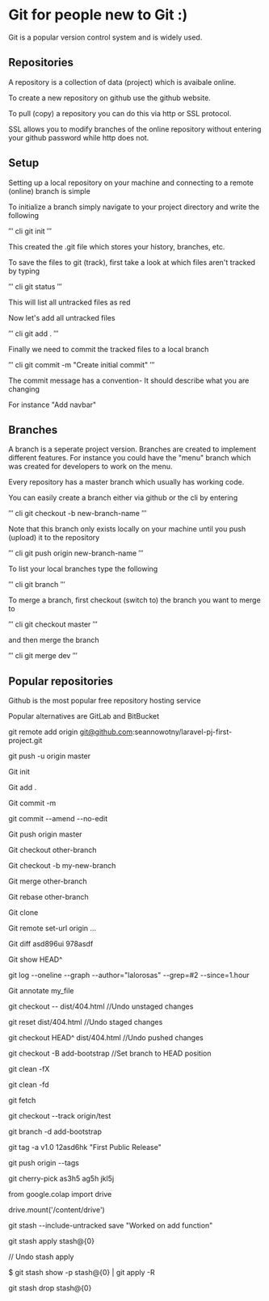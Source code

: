 # Git for people new to Git :)

Git is a popular version control system and is widely used.

## Repositories

A repository is a collection of data (project) which is avaibale online.

To create a new repository on github use the github website.

To pull (copy) a repository you can do this via http or SSL protocol.

SSL allows you to modify branches of the online repository without entering your github password while http does not.

## Setup

Setting up a local repository on your machine and connecting to a remote (online) branch is simple

To initialize a branch simply navigate to your project directory and write the following

′′′ cli
git init
′′′

This created the .git file which stores your history, branches, etc.

To save the files to git (track), first take a look at which files aren't tracked by typing

′′′ cli
git status
′′′

This will list all untracked files as red

Now let's add all untracked files

′′′ cli
git add .
′′′

Finally we need to commit the tracked files to a local branch

′′′ cli
git commit -m "Create initial commit"
′′′

The commit message has a convention- It should describe what you are changing

For instance "Add navbar"

## Branches

A branch is a seperate project version. Branches are created to implement different features. For instance you could have the "menu" branch which was created for developers to work on the menu.

Every repository has a master branch which usually has working code.

You can easily create a branch either via github or the cli by entering

′′′ cli
git checkout -b new-branch-name
′′′

Note that this branch only exists locally on your machine until you push (upload) it to the repository

′′′ cli
git push origin new-branch-name
′′′

To list your local branches type the following

′′′ cli
git branch
′′′

To merge a branch, first checkout (switch to) the branch you want to merge to

′′′ cli
git checkout master
′′′

and then merge the branch

′′′ cli
git merge dev
′′′

## Popular repositories

Github is the most popular free repository hosting service

Popular alternatives are GitLab and BitBucket

git remote add origin git@github.com:seannowotny/laravel-pj-first-project.git

git push -u origin master



Git init

Git add .

Git commit -m

git commit --amend --no-edit

Git push origin master

Git checkout other-branch

Git checkout -b my-new-branch

Git merge other-branch

Git rebase other-branch

Git clone

Git remote set-url origin ...



Git diff asd896ui 978asdf

Git show HEAD^

git log --oneline --graph --author="lalorosas" --grep=#2 --since=1.hour

Git annotate my_file



git checkout -- dist/404.html		//Undo unstaged changes

git reset dist/404.html			//Undo staged changes

git checkout HEAD^ dist/404.html	//Undo pushed changes

git checkout -B add-bootstrap		//Set branch to HEAD position



git clean -fX

git clean -fd



git fetch

git checkout --track origin/test



git branch -d add-bootstrap



git tag -a v1.0 12asd6hk "First Public Release"

git push origin --tags



git cherry-pick as3h5 ag5h jkl5j



from google.colap import drive

drive.mount('/content/drive')


git stash --include-untracked save "Worked on add function"

git stash apply stash@{0}

// Undo stash apply

$ git stash show -p stash@{0} | git apply -R

git stash drop stash@{0}
